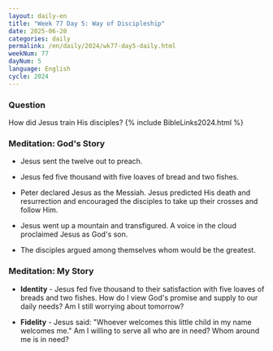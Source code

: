 ```yaml
---
layout: daily-en
title: "Week 77 Day 5: Way of Discipleship"
date: 2025-06-20
categories: daily
permalink: /en/daily/2024/wk77-day5-daily.html
weekNum: 77
dayNum: 5
language: English
cycle: 2024
---
```


### Question     
How did Jesus train His disciples?
{% include BibleLinks2024.html %} 

### Meditation: God's Story   
+ Jesus sent the twelve out to preach. 

+ Jesus fed five thousand with five loaves of bread and two fishes. 

+ Peter declared Jesus as the Messiah. Jesus predicted His death and resurrection and encouraged the disciples to take up their crosses and follow Him. 

+ Jesus went up a mountain and transfigured. A voice in the cloud proclaimed Jesus as God's son. 

+ The disciples argued among themselves whom would be the greatest. 

### Meditation: My Story   
+ **Identity** - Jesus fed five thousand to their satisfaction with five loaves of breads and two fishes. How do I view God's promise and supply to our daily needs? Am I still worrying about tomorrow? 

+ **Fidelity** - Jesus said: "Whoever welcomes this little child in my name welcomes me." Am I willing to serve all who are in need? Whom around me is in need? 
